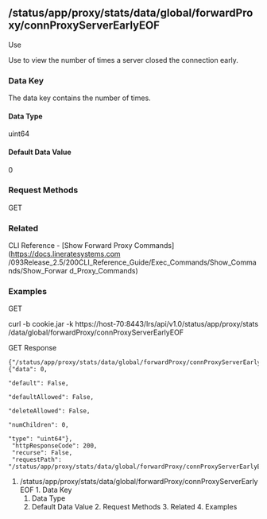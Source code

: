 ## /status/app/proxy/stats/data/global/forwardProxy/connProxyServerEarlyEOF

Use

Use to view the number of times a server closed the connection early.

### Data Key

The data key contains the number of times.

#### Data Type

uint64

#### Default Data Value

0

### Request Methods

GET

### Related

CLI Reference - [Show Forward Proxy Commands](https://docs.lineratesystems.com
/093Release_2.5/200CLI_Reference_Guide/Exec_Commands/Show_Commands/Show_Forwar
d_Proxy_Commands)

### Examples

GET

curl -b cookie.jar -k https://host-70:8443/lrs/api/v1.0/status/app/proxy/stats
/data/global/forwardProxy/connProxyServerEarlyEOF

GET Response

    
    {"/status/app/proxy/stats/data/global/forwardProxy/connProxyServerEarlyEOF": {"data": 0,
                                                                                   "default": False,
                                                                                   "defaultAllowed": False,
                                                                                   "deleteAllowed": False,
                                                                                   "numChildren": 0,
                                                                                   "type": "uint64"},
     "httpResponseCode": 200,
     "recurse": False,
     "requestPath": "/status/app/proxy/stats/data/global/forwardProxy/connProxyServerEarlyEOF"}
    

  1. /status/app/proxy/stats/data/global/forwardProxy/connProxyServerEarlyEOF
    1. Data Key
      1. Data Type
      2. Default Data Value
    2. Request Methods
    3. Related
    4. Examples

